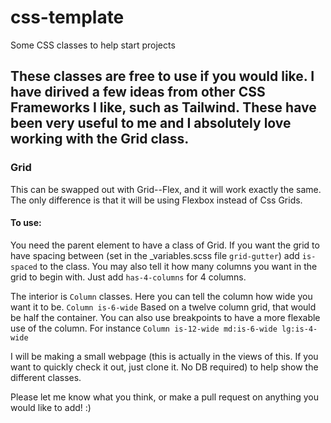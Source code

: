 # css-template
Some CSS classes to help start projects

## These classes are free to use if you would like. I have dirived a few ideas from other CSS Frameworks I like, such as Tailwind. These have been very useful to me and I absolutely love working with the Grid class. 

### Grid
This can be swapped out with Grid--Flex, and it will work exactly the same. The only difference is that it will be using Flexbox instead of Css Grids. 

#### To use:
You need the parent element to have a class of Grid. If you want the grid to have spacing between (set in the _variables.scss file `grid-gutter`) add `is-spaced` to the class. You may also tell it how many columns you want in the grid to begin with. Just add `has-4-columns` for 4 columns. 

The interior is `Column` classes. Here you can tell the column how wide you want it to be. `Column is-6-wide` Based on a twelve column grid, that would be half the container. You can also use breakpoints to have a more flexable use of the column. For instance `Column is-12-wide md:is-6-wide lg:is-4-wide`

I will be making a small webpage (this is actually in the views of this. If you want to quickly check it out, just clone it. No DB required) to help show the different classes. 

Please let me know what you think, or make a pull request on anything you would like to add!  :)
